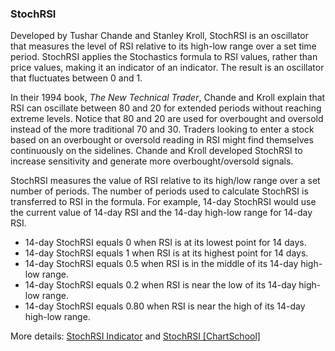 ### StochRSI

Developed by Tushar Chande and Stanley Kroll, StochRSI is an oscillator that measures the level of RSI relative to its high-low range over a set time period. StochRSI applies the Stochastics formula to RSI values, rather than price values, making it an indicator of an indicator. The result is an oscillator that fluctuates between 0 and 1.

In their 1994 book, *The New Technical Trader*, Chande and Kroll explain that RSI can oscillate between 80 and 20 for extended periods without reaching extreme levels. Notice that 80 and 20 are used for overbought and oversold instead of the more traditional 70 and 30. Traders looking to enter a stock based on an overbought or oversold reading in RSI might find themselves continuously on the sidelines. Chande and Kroll developed StochRSI to increase sensitivity and generate more overbought/oversold signals.

StochRSI measures the value of RSI relative to its high/low range over a set number of periods. The number of periods used to calculate StochRSI is transferred to RSI in the formula. For example, 14-day StochRSI would use the current value of 14-day RSI and the 14-day high-low range for 14-day RSI.

- 14-day StochRSI equals 0 when RSI is at its lowest point for 14 days.
- 14-day StochRSI equals 1 when RSI is at its highest point for 14 days.
- 14-day StochRSI equals 0.5 when RSI is in the middle of its 14-day high-low range.
- 14-day StochRSI equals 0.2 when RSI is near the low of its 14-day high-low range.
- 14-day StochRSI equals 0.80 when RSI is near the high of its 14-day high-low range.

More details: [StochRSI Indicator](https://ctrader.com/algos/indicators/show/2886) and [StochRSI [ChartSchool]](https://school.stockcharts.com/doku.php?id=technical_indicators:stochrsi)

